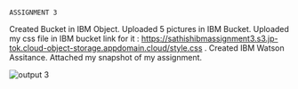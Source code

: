                                                                               ASSIGNMENT 3
                                                                              
Created Bucket in IBM Object.
Uploaded 5 pictures in IBM Bucket.
Uploaded my css file in IBM bucket link for it : https://sathishibmassignment3.s3.jp-tok.cloud-object-storage.appdomain.cloud/style.css .
Created IBM Watson Assitance.
Attached my snapshot of my assignment.

![output 3](https://user-images.githubusercontent.com/68805018/196750456-658edff2-aabc-4430-92cd-1c4406f3e9f1.png)


